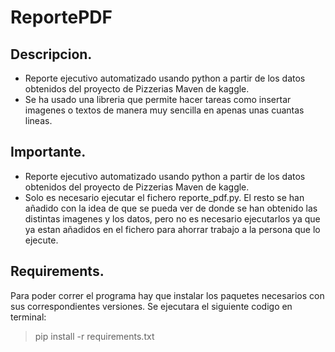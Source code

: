 # ReportePDF
## Descripcion.
- Reporte ejecutivo automatizado usando python a partir de los datos obtenidos del proyecto de Pizzerias Maven de kaggle.
- Se ha usado una libreria que permite hacer tareas como insertar imagenes o textos de manera muy sencilla en apenas unas 
cuantas lineas.
## Importante.
- Reporte ejecutivo automatizado usando python a partir de los datos obtenidos del proyecto de Pizzerias Maven de kaggle.
- Solo es necesario ejecutar el fichero reporte_pdf.py. El resto se han añadido con la idea de que se pueda ver de donde se han obtenido las distintas imagenes y los datos, pero no es necesario ejecutarlos ya que ya estan añadidos en el fichero para ahorrar trabajo a la persona que lo ejecute.
## Requirements.
Para poder correr el programa hay que instalar los paquetes necesarios con sus correspondientes versiones. Se ejecutara el siguiente codigo en terminal:
>pip install -r requirements.txt
